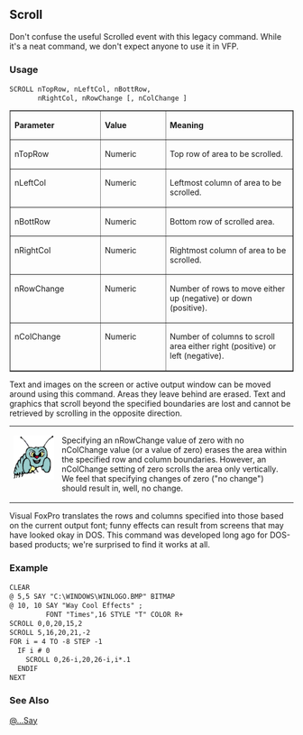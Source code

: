 ## Scroll

Don't confuse the useful Scrolled event with this legacy command. While it's a neat command, we don't expect anyone to use it in VFP. 

### Usage

```foxpro
SCROLL nTopRow, nLeftCol, nBottRow,
       nRightCol, nRowChange [, nColChange ]
```
<table border cellspacing=0 cellpadding=0 width=100%>
<tr>
  <td width=32% valign=top>
  <p><b>Parameter</b></p>
  </td>
  <td width=23% valign=top>
  <p><b>Value</b></p>
  </td>
  <td width=45% valign=top>
  <p><b>Meaning</b></p>
  </td>
 </tr>
<tr>
  <td width=32% valign=top>
  <p>nTopRow</p>
  </td>
  <td width=23% valign=top>
  <p>Numeric</p>
  </td>
  <td width=45% valign=top>
  <p>Top row of area to be scrolled.</p>
  </td>
 </tr>
<tr>
  <td width=32% valign=top>
  <p>nLeftCol</p>
  </td>
  <td width=23% valign=top>
  <p>Numeric</p>
  </td>
  <td width=45% valign=top>
  <p>Leftmost column of area to be scrolled.</p>
  </td>
 </tr>
<tr>
  <td width=32% valign=top>
  <p>nBottRow</p>
  </td>
  <td width=23% valign=top>
  <p>Numeric</p>
  </td>
  <td width=45% valign=top>
  <p>Bottom row of scrolled area.</p>
  </td>
 </tr>
<tr>
  <td width=32% valign=top>
  <p>nRightCol</p>
  </td>
  <td width=23% valign=top>
  <p>Numeric</p>
  </td>
  <td width=45% valign=top>
  <p>Rightmost column of area to be scrolled. </p>
  </td>
 </tr>
<tr>
  <td width=32% valign=top>
  <p>nRowChange</p>
  </td>
  <td width=23% valign=top>
  <p>Numeric</p>
  </td>
  <td width=45% valign=top>
  <p>Number of rows to move either up (negative) or down (positive).</p>
  </td>
 </tr>
<tr>
  <td width=32% valign=top>
  <p>nColChange</p>
  </td>
  <td width=23% valign=top>
  <p>Numeric</p>
  </td>
  <td width=45% valign=top>
  <p>Number of columns to scroll area either right (positive) or left (negative).</p>
  </td>
 </tr>
</table>

Text and images on the screen or active output window can be moved around using this command. Areas they leave behind are erased. Text and graphics that scroll beyond the specified boundaries are lost and cannot be retrieved by scrolling in the opposite direction. 

<table border=0 cellspacing=0 cellpadding=0 width=100%>
<tr>
  <td width=17% valign=top>
<p><img width=95 height=78 src="Bug.gif"></p>
  </td>
  <td width=83%>
  <p>Specifying an nRowChange value of zero with no nColChange value (or a value of zero) erases the area within the specified row and column boundaries. However, an nColChange setting of zero scrolls the area only vertically. We feel that specifying changes of zero (&quot;no change&quot;) should result in, well, no change.</p>
  </td>
 </tr>
</table>

Visual FoxPro translates the rows and columns specified into those based on the current output font; funny effects can result from screens that may have looked okay in DOS. This command was developed long ago for DOS-based products; we're surprised to find it works at all.

### Example

```foxpro
CLEAR
@ 5,5 SAY "C:\WINDOWS\WINLOGO.BMP" BITMAP
@ 10, 10 SAY "Way Cool Effects" ;
         FONT "Times",16 STYLE "T" COLOR R+
SCROLL 0,0,20,15,2
SCROLL 5,16,20,21,-2
FOR i = 4 TO -8 STEP -1
  IF i # 0
    SCROLL 0,26-i,20,26-i,i*.1
  ENDIF
NEXT
```
### See Also

[@...Say](s4g175.md)